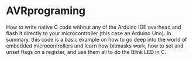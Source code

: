 # AVRprograming
How to write native C code without any of the Arduino IDE overhead and flash it directly to your microcontroller (this case an Arduino Uno). In summary, this code is a basic example on how to go deep into the world of embedded microcontrollers and learn how bitmasks work, how to set and unset flags on a register, and use them all to do the Blink LED in C.
